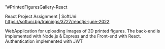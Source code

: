 "#PrintedFiguresGallery-React

React Project Assignment | SoftUni https://softuni.bg/trainings/3727/reactjs-june-2022

WebApplication for uploading images of 3D printed figures. 
The back-end is implemented with Node.js & Express and the Front-end with React. 
Authentication implemented with JWT